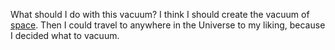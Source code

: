 What should I do with this vacuum?
I think I should create the vacuum of [space](../space/space.md).
Then I could travel to anywhere in the Universe to my liking,
because I decided what to vacuum.